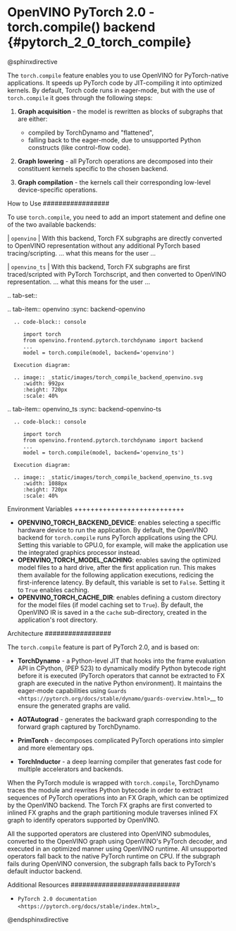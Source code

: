 # OpenVINO PyTorch 2.0 - torch.compile() backend {#pytorch_2_0_torch_compile}

@sphinxdirective


The ``torch.compile`` feature enables you to use OpenVINO for PyTorch-native applications. 
It speeds up PyTorch code by JIT-compiling it into optimized kernels.
By default, Torch code runs in eager-mode, but with the use of ``torch.compile`` it goes through the following steps:

1. **Graph acquisition** - the model is rewritten as blocks of subgraphs that are either:

   * compiled by TorchDynamo and "flattened",
   * falling back to the eager-mode, due to unsupported Python constructs (like control-flow code).

2. **Graph lowering** - all PyTorch operations are decomposed into their constituent kernels specific to the chosen backend.
3. **Graph compilation** - the kernels call their corresponding low-level device-specific operations.



How to Use
#################

To use ``torch.compile``, you need to add an import statement and define one of the two available backends:

| ``openvino``
|   With this backend, Torch FX subgraphs are directly converted to OpenVINO representation without any additional PyTorch based tracing/scripting.
    ... what this means for the user ...

| ``openvino_ts``
|   With this backend, Torch FX subgraphs are first traced/scripted with PyTorch Torchscript, and then converted to OpenVINO representation.
    ... what this means for the user ...


.. tab-set::

   .. tab-item:: openvino
      :sync: backend-openvino

      .. code-block:: console

         import torch
         from openvino.frontend.pytorch.torchdynamo import backend
         ...
         model = torch.compile(model, backend='openvino')

      Execution diagram:

      .. image:: _static/images/torch_compile_backend_openvino.svg
         :width: 992px
         :height: 720px
         :scale: 40%

   .. tab-item:: openvino_ts
      :sync: backend-openvino-ts

      .. code-block:: console

         import torch
         from openvino.frontend.pytorch.torchdynamo import backend
         ...
         model = torch.compile(model, backend='openvino_ts')

      Execution diagram:

      .. image:: _static/images/torch_compile_backend_openvino_ts.svg
         :width: 1088px
         :height: 720px
         :scale: 40%


Environment Variables
+++++++++++++++++++++++++++

* **OPENVINO_TORCH_BACKEND_DEVICE**: enables selecting a speciffic hardware device to run the application. 
  By default, the OpenVINO backend for ``torch.compile`` runs PyTorch applications using the CPU. Setting 
  this variable to GPU.0, for example, will make the application use the integrated graphics processor instead.
* **OPENVINO_TORCH_MODEL_CACHING**: enables saving the optimized model files to a hard drive, after the first application run.
  This makes them available for the following application executions, redicing the first-inference latency.
  By default, this variable is set to ``False``. Setting it to ``True`` enables caching.
* **OPENVINO_TORCH_CACHE_DIR**: enables defining a custom directory for the model files (if model caching set to ``True``).
  By default, the OpenVINO IR is saved in a the ``cache`` sub-directory, created in the application's root directory. 
  

Architecture
#################

The ``torch.compile`` feature is part of PyTorch 2.0, and is based on:

* **TorchDynamo** - a Python-level JIT that hooks into the frame evaluation API in CPython,
  (PEP 523) to dynamically modify Python bytecode right before it is executed (PyTorch operators 
  that cannot be extracted to FX graph are executed in the native Python environment). 
  It maintains the eager-mode capabilities using 
  `Guards <https://pytorch.org/docs/stable/dynamo/guards-overview.html>`__ to ensure the 
  generated graphs are valid.

* **AOTAutograd** - generates the backward graph corresponding to the forward graph captured by TorchDynamo.
* **PrimTorch** - decomposes complicated PyTorch operations into simpler and more elementary ops.
* **TorchInductor** - a deep learning compiler that generates fast code for multiple accelerators and backends.




When the PyTorch module is wrapped with ``torch.compile``, TorchDynamo traces the module and 
rewrites Python bytecode in order to extract sequences of PyTorch operations into an FX Graph,
which can be optimized by the OpenVINO backend. The Torch FX graphs are first converted to 
inlined FX graphs and the graph partitioning module traverses inlined FX graph to identify 
operators supported by OpenVINO. 

All the supported operators are clustered into OpenVINO submodules, converted to the OpenVINO 
graph using OpenVINO's PyTorch decoder, and executed in an optimized manner using OpenVINO runtime. 
All unsupported operators fall back to the native PyTorch runtime on CPU. If the subgraph 
fails during OpenVINO conversion, the subgraph falls back to PyTorch's default inductor backend.



Additional Resources
############################

* `PyTorch 2.0 documentation <https://pytorch.org/docs/stable/index.html>`_

@endsphinxdirective
